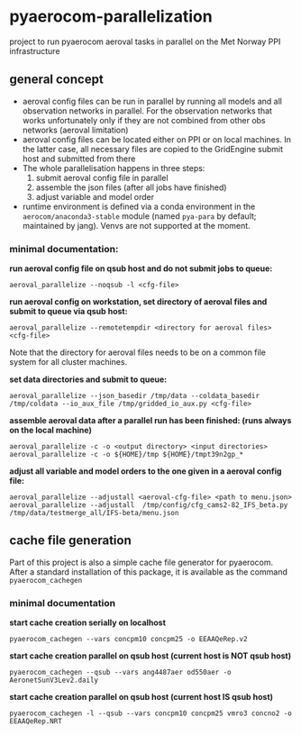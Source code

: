 # pyaerocom-parallelization
project to run pyaerocom aeroval tasks in parallel on the Met Norway PPI infrastructure

## general concept

- aeroval config files can be run in parallel by running all models and all observation networks
in parallel. For the observation networks that works unfortunately only if they are not combined
from other obs networks (aeroval limitation)
- aeroval config files can be located either on PPI or on local machines. In the latter case, 
all necessary files are copied to the GridEngine submit host and submitted from there
- The whole parallelisation happens in three steps:
  1. submit aeroval config file in parallel
  2. assemble the json files (after all jobs have finished)
  3. adjust variable and model order
- runtime environment is defined via a conda environment in the `aerocom/anaconda3-stable` module 
(named `pya-para` by default; maintained by jang). Venvs are not supported at the moment.

### minimal documentation:


__run aeroval config file on qsub host and do not submit jobs to queue:__

    aeroval_parallelize --noqsub -l <cfg-file>

__run aeroval config on workstation, set directory of aeroval files and submit to queue via qsub host:__

    aeroval_parallelize --remotetempdir <directory for aeroval files> <cfg-file>
   
   Note that the directory for aeroval files needs to be on a common file system for all cluster machines.
   
__set data directories and submit to queue:__

    aeroval_parallelize --json_basedir /tmp/data --coldata_basedir /tmp/coldata --io_aux_file /tmp/gridded_io_aux.py <cfg-file>

__assemble aeroval data after a parallel run has been finished: (runs always on the local machine)__

    aeroval_parallelize -c -o <output directory> <input directories>
    aeroval_parallelize -c -o ${HOME}/tmp ${HOME}/tmpt39n2gp_*

__adjust all variable and model orders to the one given in a aeroval config file:__

    aeroval_parallelize --adjustall <aeroval-cfg-file> <path to menu.json>
    aeroval_parallelize --adjustall  /tmp/config/cfg_cams2-82_IFS_beta.py /tmp/data/testmerge_all/IFS-beta/menu.json

## cache file generation

Part of this project is also a simple cache file generator for pyaerocom. After a standard installation of this package, 
it is available as the command `pyaerocom_cachegen`

### minimal documentation

__start cache creation serially on localhost__

  ```
  pyaerocom_cachegen --vars concpm10 concpm25 -o EEAAQeRep.v2
  ```

__start cache creation parallel on qsub host (current host is NOT qsub host)__

  ```
  pyaerocom_cachegen --qsub --vars ang4487aer od550aer -o AeronetSunV3Lev2.daily
  ```

__start cache creation parallel on qsub host (current host IS qsub host)__

  ```
  pyaerocom_cachegen -l --qsub --vars concpm10 concpm25 vmro3 concno2 -o EEAAQeRep.NRT
  ```
